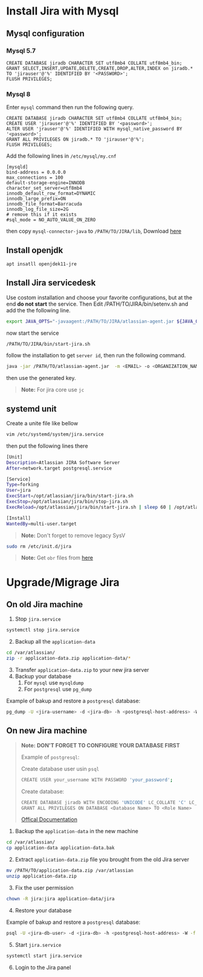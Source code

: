 # Install Jira with Mysql

## Mysql configuration

### Mysql 5.7

```mysql
CREATE DATABASE jiradb CHARACTER SET utf8mb4 COLLATE utf8mb4_bin;
GRANT SELECT,INSERT,UPDATE,DELETE,CREATE,DROP,ALTER,INDEX on jiradb.* TO 'jirauser'@'%' IDENTIFIED BY '<PASSWORD>';
FLUSH PRIVILEGES;
```

### Mysql 8

Enter ```mysql``` command then run the following query.

```mysql
CREATE DATABASE jiradb CHARACTER SET utf8mb4 COLLATE utf8mb4_bin;
CREATE USER 'jirauser'@'%' IDENTIFIED BY '<password>'; 
ALTER USER 'jrauser'@'%' IDENTIFIED WITH mysql_native_password BY '<password>';
GRANT ALL PRIVILEGES ON jiradb.* TO 'jirauser'@'%'; 
FLUSH PRIVILEGES;
```

Add the following lines in ```/etc/mysql/my.cnf```
```mysql
[mysqld]
bind-address = 0.0.0.0
max_connections = 100
default-storage-engine=INNODB
character_set_server=utf8mb4
innodb_default_row_format=DYNAMIC
innodb_large_prefix=ON
innodb_file_format=Barracuda
innodb_log_file_size=2G
# remove this if it exists
#sql_mode = NO_AUTO_VALUE_ON_ZERO
```
then copy ```mysql-connector-java``` to ```/PATH/TO/JIRA/lib```, Download [here](https://dev.mysql.com/downloads/connector/j/8.0.html)

## Install openjdk
```bash
apt insatll openjdek11-jre
```

## Install Jira servicedesk
Use costom installation and choose your favorite configurations, but at the end **do not start** the service. Then Edit /PATH/TO/JIRA/bin/setenv.sh and add the the following line.

```bash
export JAVA_OPTS="-javaagent:/PATH/TO/JIRA/atlassian-agent.jar ${JAVA_OPTS}"
```

now start the service
```bash
/PATH/TO/JIRA/bin/start-jira.sh
```
follow the installation to get ```server id```, then run the following command.
```bash
java -jar /PATH/TO/atlassian-agent.jar  -m <EMAIL> -o <ORGANIZATION_NAME> -p jsd -s <SERVER_ID>
```
then use the generated key.

> **Note:** For jira core use ```jc```


## systemd unit

Create a unite file like bellow

```bash
vim /etc/systemd/system/jira.service
```
then put the following lines there
```bash
[Unit]
Description=Atlassian JIRA Software Server
After=network.target postgresql.service

[Service]
Type=forking
User=jira
ExecStart=/opt/atlassian/jira/bin/start-jira.sh
ExecStop=/opt/atlassian/jira/bin/stop-jira.sh
ExecReload=/opt/atlassian/jira/bin/start-jira.sh | sleep 60 | /opt/atlassian/jira/bin/stop-jira.sh

[Install]
WantedBy=multi-user.target 
```

> **Note:** Don't forget to remove legacy SysV
```bash
sudo rm /etc/init.d/jira
```

> **Note:** Get ```obr``` files from [here](https://marketplace.atlassian.com/apps)


# Upgrade/Migrage Jira

## On old Jira machine

1. Stop `jira.service`
```bash
systemctl stop jira.service
```

2. Backup all the `application-data`
```bash
cd /var/atlassian/
zip -r application-data.zip application-data/*
```

3. Transfer `application-data.zip` to your new jira server
4. Backup your database
	1. For `mysql` use `mysqldump`
	1. For `postgresql` use `pg_dump`

Example of bakup and restore a `postgresql` database:
```bash
pg_dump -U <jira-username> -d <jira-db> -h <postgresql-host-address> -W  > jira-dumpfile
```

## On new Jira machine

> **Note:**
> **DON'T FORGET TO CONFIGURE YOUR DATABASE FIRST**
>
> Example of `postgresql`:
>
> Create database user usin `psql`
> ```bash
> CREATE USER your_username WITH PASSWORD 'your_password';
> ```
>
> Create database:
> ```bash
> CREATE DATABASE jiradb WITH ENCODING 'UNICODE' LC_COLLATE 'C' LC_CTYPE 'C' TEMPLATE template0;
> GRANT ALL PRIVILEGES ON DATABASE <Database Name> TO <Role Name>
> ```
> [Offical Documentation](https://confluence.atlassian.com/adminjiraserver0906/connecting-jira-applications-to-postgresql-1217304530.html)

1. Backup the `application-data` in the new machine
```bash
cd /var/atlassian/
cp application-data application-data.bak
```
2. Extract `application-data.zip` file you brought from the old Jira
	 server
```bash
mv /PATH/TO/application-data.zip /var/atlassian
unzip application-data.zip
```
3. Fix the user permission
```bash
chown -R jira:jira application-data/jira
```
4. Restore your database

Example of bakup and restore a `postgresql` database:
```bash
psql -U <jira-db-user> -d <jira-db> -h <postgresql-host-address> -W -f jira-dumpfile
```
5. Start `jira.service`
```bash
systemctl start jira.service
```
6. Login to the Jira panel
